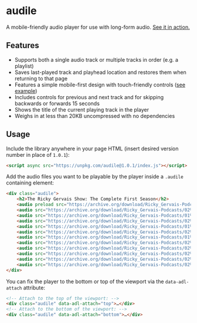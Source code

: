 audile
======

A mobile-friendly audio player for use with long-form audio. [See it in action.](https://www.chrispattonmusic.com/nissas-flute/)

Features
--------

* Supports both a single audio track or multiple tracks in order (e.g. a playlist)
* Saves last-played track and playhead location and restores them when returning to that page
* Features a simple mobile-first design with touch-friendly controls ([see example](https://www.chrispattonmusic.com/nissas-flute/ ))
* Includes controls for previous and next track and for skipping backwards or forwards 15 seconds
* Shows the title of the current playing track in the player
* Weighs in at less than 20KB uncompressed with no dependencies

Usage
-----
Include the library anywhere in your page HTML (insert desired version number in place of `1.0.1`):

```html
<script async src="https://unpkg.com/audile@1.0.1/index.js"></script>
```

Add the audio files you want to be playable by the player inside a `.audile` containing element:

```html
<div class="audile">
    <h2>The Ricky Gervais Show: The Complete First Season</h2>
    <audio preload src="https://archive.org/download/Ricky_Gervais-Podcasts/01%20Episode%20One.mp3" title="Episode One"></audio>
    <audio src="https://archive.org/download/Ricky_Gervais-Podcasts/02%20Episode%20Two.mp3" title="Episode Two"></audio>
    <audio src="https://archive.org/download/Ricky_Gervais-Podcasts/01%20Episode%20Three.mp3" title="Episode Three"></audio>
    <audio src="https://archive.org/download/Ricky_Gervais-Podcasts/02%20Episode%20Four.mp3" title="Episode Four"></audio>
    <audio src="https://archive.org/download/Ricky_Gervais-Podcasts/01%20Episode%20Five.mp3" title="Episode Five"></audio>
    <audio src="https://archive.org/download/Ricky_Gervais-Podcasts/02%20Episode%20Six.mp3" title="Episode Six"></audio>
    <audio src="https://archive.org/download/Ricky_Gervais-Podcasts/01%20Episode%20Seven.mp3" title="Episode Seven"></audio>
    <audio src="https://archive.org/download/Ricky_Gervais-Podcasts/02%20Episode%20Eight.mp3" title="Episode Eight"></audio>
    <audio src="https://archive.org/download/Ricky_Gervais-Podcasts/02%20Episode%20Nine.mp3" title="Episode Nine"></audio>
    <audio src="https://archive.org/download/Ricky_Gervais-Podcasts/02%20Episode%20Ten.mp3" title="Episode Ten"></audio>
    <audio src="https://archive.org/download/Ricky_Gervais-Podcasts/02%20Episode%20Eleven.mp3" title="Episode Eleven"></audio>
    <audio src="https://archive.org/download/Ricky_Gervais-Podcasts/02%20Episode%20Twelve.mp3" title="Episode Twelve"></audio>
</div>
```
You can fix the player to the bottom or top of the viewport via the `data-adl-attach` attribute:
```html
<!-- Attach to the top of the viewport: -->
<div class="audile" data-adl-attach="top">…</div>
<!-- Attach to the bottom of the viewport: -->
<div class="audile" data-adl-attach="bottom">…</div>
```
